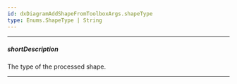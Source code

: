 ```yaml
---
id: dxDiagramAddShapeFromToolboxArgs.shapeType
type: Enums.ShapeType | String
---
```

---
##### shortDescription
The type of the processed shape.

---
